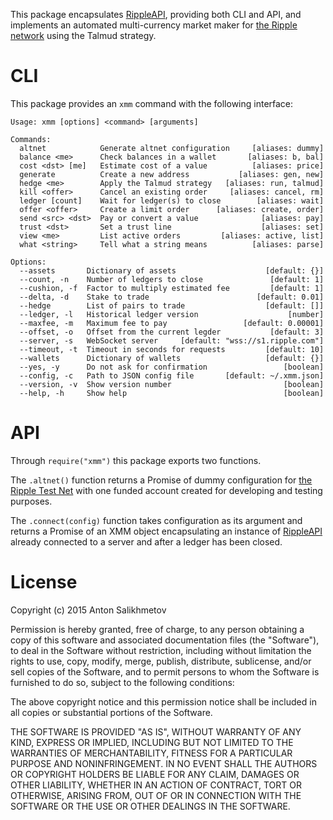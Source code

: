 This package encapsulates [RippleAPI][2], providing both CLI and API,
and implements an automated multi-currency market maker for
[the Ripple network][1] using the Talmud strategy.

# CLI

This package provides an `xmm` command with the following interface:

```
Usage: xmm [options] <command> [arguments]

Commands:
  altnet            Generate altnet configuration     [aliases: dummy]
  balance <me>      Check balances in a wallet       [aliases: b, bal]
  cost <dst> [me]   Estimate cost of a value          [aliases: price]
  generate          Create a new address           [aliases: gen, new]
  hedge <me>        Apply the Talmud strategy   [aliases: run, talmud]
  kill <offer>      Cancel an existing order     [aliases: cancel, rm]
  ledger [count]    Wait for ledger(s) to close        [aliases: wait]
  offer <offer>     Create a limit order      [aliases: create, order]
  send <src> <dst>  Pay or convert a value              [aliases: pay]
  trust <dst>       Set a trust line                    [aliases: set]
  view <me>         List active orders         [aliases: active, list]
  what <string>     Tell what a string means          [aliases: parse]

Options:
  --assets       Dictionary of assets                    [default: {}]
  --count, -n    Number of ledgers to close               [default: 1]
  --cushion, -f  Factor to multiply estimated fee         [default: 1]
  --delta, -d    Stake to trade                        [default: 0.01]
  --hedge        List of pairs to trade                  [default: []]
  --ledger, -l   Historical ledger version                    [number]
  --maxfee, -m   Maximum fee to pay                 [default: 0.00001]
  --offset, -o   Offset from the current legder           [default: 3]
  --server, -s   WebSocket server     [default: "wss://s1.ripple.com"]
  --timeout, -t  Timeout in seconds for requests         [default: 10]
  --wallets      Dictionary of wallets                   [default: {}]
  --yes, -y      Do not ask for confirmation                 [boolean]
  --config, -c   Path to JSON config file       [default: ~/.xmm.json]
  --version, -v  Show version number                         [boolean]
  --help, -h     Show help                                   [boolean]

```

# API

Through `require("xmm")` this package exports two functions.

The `.altnet()` function returns a Promise of dummy configuration
for [the Ripple Test Net][3] with one funded account created for
developing and testing purposes.

The `.connect(config)` function takes configuration as its argument and
returns a Promise of an XMM object encapsulating an instance of [RippleAPI][2]
already connected to a server and after a ledger has been closed.

[1]: https://ripple.com/
[2]: https://ripple.com/build/rippleapi/
[3]: https://ripple.com/build/ripple-test-net/

# License

Copyright (c) 2015 Anton Salikhmetov

Permission is hereby granted, free of charge, to any person obtaining a copy
of this software and associated documentation files (the "Software"), to deal
in the Software without restriction, including without limitation the rights
to use, copy, modify, merge, publish, distribute, sublicense, and/or sell
copies of the Software, and to permit persons to whom the Software is
furnished to do so, subject to the following conditions:

The above copyright notice and this permission notice shall be included in
all copies or substantial portions of the Software.

THE SOFTWARE IS PROVIDED "AS IS", WITHOUT WARRANTY OF ANY KIND, EXPRESS OR
IMPLIED, INCLUDING BUT NOT LIMITED TO THE WARRANTIES OF MERCHANTABILITY,
FITNESS FOR A PARTICULAR PURPOSE AND NONINFRINGEMENT.  IN NO EVENT SHALL THE
AUTHORS OR COPYRIGHT HOLDERS BE LIABLE FOR ANY CLAIM, DAMAGES OR OTHER
LIABILITY, WHETHER IN AN ACTION OF CONTRACT, TORT OR OTHERWISE, ARISING FROM,
OUT OF OR IN CONNECTION WITH THE SOFTWARE OR THE USE OR OTHER DEALINGS IN
THE SOFTWARE.
